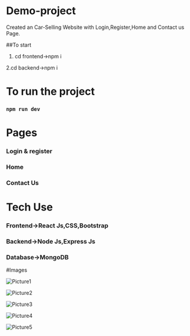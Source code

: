 
# Demo-project
Created an Car-Selling Website with Login,Register,Home and Contact us Page.

##To start
1. cd frontend->npm i

2.cd backend->npm i

# To run the project
### `npm run dev`

# Pages
### Login & register
### Home
### Contact Us

# Tech Use
### Frontend->React Js,CSS,Bootstrap
### Backend->Node Js,Express Js
### Database->MongoDB

#Images

![Picture1](https://user-images.githubusercontent.com/88181451/200916387-66d50f84-ddd0-47f7-a756-650760d4af71.png)

![Picture2](https://user-images.githubusercontent.com/88181451/200916517-b22a8f3e-5819-4814-b313-d5181059e599.png)

![Picture3](https://user-images.githubusercontent.com/88181451/200917167-bf2d2425-c33c-4996-b733-0842bec4754d.png)

![Picture4](https://user-images.githubusercontent.com/88181451/200917184-2a5760ef-334f-4118-a7ec-f41010873ed9.png)

![Picture5](https://user-images.githubusercontent.com/88181451/200917197-883fcace-6c54-4e0e-9c34-ce4303d6db92.png)
